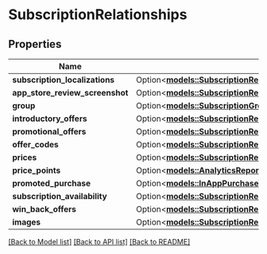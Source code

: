 # SubscriptionRelationships

## Properties

Name | Type | Description | Notes
------------ | ------------- | ------------- | -------------
**subscription_localizations** | Option<[**models::SubscriptionRelationshipsSubscriptionLocalizations**](Subscription_relationships_subscriptionLocalizations.md)> |  | [optional]
**app_store_review_screenshot** | Option<[**models::SubscriptionRelationshipsAppStoreReviewScreenshot**](Subscription_relationships_appStoreReviewScreenshot.md)> |  | [optional]
**group** | Option<[**models::SubscriptionGroupLocalizationRelationshipsSubscriptionGroup**](SubscriptionGroupLocalization_relationships_subscriptionGroup.md)> |  | [optional]
**introductory_offers** | Option<[**models::SubscriptionRelationshipsIntroductoryOffers**](Subscription_relationships_introductoryOffers.md)> |  | [optional]
**promotional_offers** | Option<[**models::SubscriptionRelationshipsPromotionalOffers**](Subscription_relationships_promotionalOffers.md)> |  | [optional]
**offer_codes** | Option<[**models::SubscriptionRelationshipsOfferCodes**](Subscription_relationships_offerCodes.md)> |  | [optional]
**prices** | Option<[**models::SubscriptionRelationshipsPrices**](Subscription_relationships_prices.md)> |  | [optional]
**price_points** | Option<[**models::AnalyticsReportInstanceRelationshipsSegments**](AnalyticsReportInstance_relationships_segments.md)> |  | [optional]
**promoted_purchase** | Option<[**models::InAppPurchaseV2RelationshipsPromotedPurchase**](InAppPurchaseV2_relationships_promotedPurchase.md)> |  | [optional]
**subscription_availability** | Option<[**models::SubscriptionRelationshipsSubscriptionAvailability**](Subscription_relationships_subscriptionAvailability.md)> |  | [optional]
**win_back_offers** | Option<[**models::SubscriptionRelationshipsWinBackOffers**](Subscription_relationships_winBackOffers.md)> |  | [optional]
**images** | Option<[**models::SubscriptionRelationshipsImages**](Subscription_relationships_images.md)> |  | [optional]

[[Back to Model list]](../README.md#documentation-for-models) [[Back to API list]](../README.md#documentation-for-api-endpoints) [[Back to README]](../README.md)


